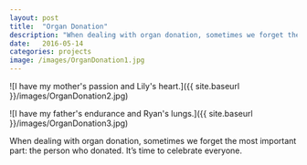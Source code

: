 ```yaml
---
layout: post
title:  "Organ Donation"
description: "When dealing with organ donation, sometimes we forget the most important part: the person who donated. It’s time to celebrate everyone."
date:   2016-05-14
categories: projects
image: /images/OrganDonation1.jpg
---
```

![I have my mother's passion and Lily's heart.]({{ site.baseurl }}/images/OrganDonation2.jpg)

![I have my father's endurance and Ryan's lungs.]({{ site.baseurl }}/images/OrganDonation3.jpg)

When dealing with organ donation, sometimes we forget the most important part: the person who donated. It’s time to celebrate everyone.
